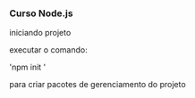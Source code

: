### Curso Node.js

iniciando projeto

executar o comando:

'npm init '

para criar pacotes de gerenciamento do projeto